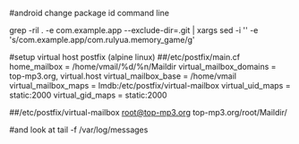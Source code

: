 #android change package id command line

grep -ril . -e com.example.app --exclude-dir=.git | xargs sed -i '' -e 's/com.example.app/com.rulyua.memory_game/g'


#setup virtual host postfix (alpine linux)
##/etc/postfix/main.cf
home_mailbox = /home/vmail/%d/%n/Maildir
virtual_mailbox_domains = top-mp3.org, virtual.host
virtual_mailbox_base = /home/vmail
virtual_mailbox_maps = lmdb:/etc/postfix/virtual-mailbox
virtual_uid_maps = static:2000
virtual_gid_maps = static:2000

##/etc/postfix/virtual-mailbox
root@top-mp3.org   top-mp3.org/root/Maildir/

#and look at tail -f /var/log/messages
